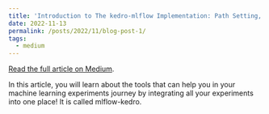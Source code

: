 ```yaml
---
title: 'Introduction to The kedro-mlflow Implementation: Path Setting, Artifact Storing, and Metrics Saving'
date: 2022-11-13
permalink: /posts/2022/11/blog-post-1/
tags:
  - medium
---
```


[Read the full article on Medium](https://medium.com/@mhamidasn/introduction-to-the-kedro-mlflow-implementation-path-setting-artifact-storing-and-metrics-saving-ee2bf63d74a9).

In this article, you will learn about the tools that can help you in your machine learning experiments journey by integrating all your experiments into one place! It is called mlflow-kedro.

